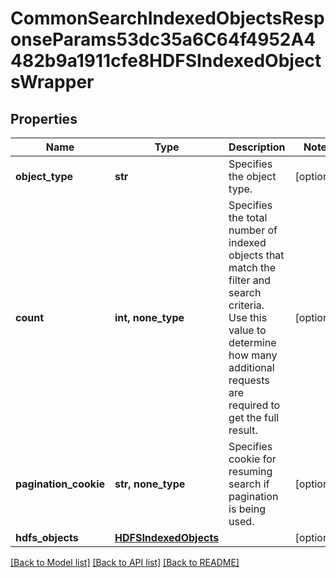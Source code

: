 # CommonSearchIndexedObjectsResponseParams53dc35a6C64f4952A4482b9a1911cfe8HDFSIndexedObjectsWrapper


## Properties
Name | Type | Description | Notes
------------ | ------------- | ------------- | -------------
**object_type** | **str** | Specifies the object type. | [optional] 
**count** | **int, none_type** | Specifies the total number of indexed objects that match the filter and search criteria. Use this value to determine how many additional requests are required to get the full result. | [optional] 
**pagination_cookie** | **str, none_type** | Specifies cookie for resuming search if pagination is being used. | [optional] 
**hdfs_objects** | [**HDFSIndexedObjects**](HDFSIndexedObjects.md) |  | [optional] 

[[Back to Model list]](../README.md#documentation-for-models) [[Back to API list]](../README.md#documentation-for-api-endpoints) [[Back to README]](../README.md)


